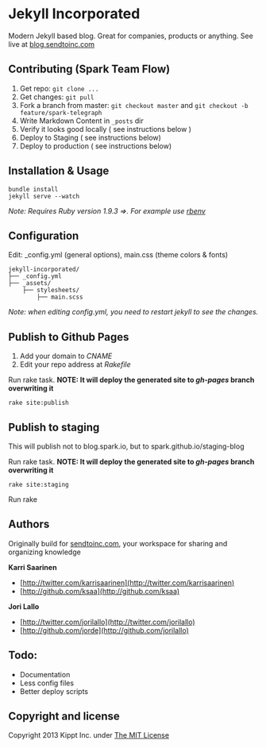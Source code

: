 # Jekyll Incorporated
Modern Jekyll based blog. Great for companies, products or anything. See live at [blog.sendtoinc.com](http://blog.sendtoinc.com)

## Contributing (Spark Team Flow)

1. Get repo: `git clone ...`
1. Get changes: `git pull`
1. Fork a branch from master: `git checkout master` and `git checkout -b feature/spark-telegraph`
1. Write Markdown Content in `_posts` dir
1. Verify it looks good locally ( see instructions below )
1. Deploy to Staging ( see instructions below)
1. Deploy to production ( see instructions below)
 
## Installation & Usage
    bundle install
    jekyll serve --watch

_Note: Requires Ruby version 1.9.3 =>. For example use [rbenv](https://github.com/sstephenson/rbenv)_

## Configuration
Edit: _config.yml (general options), main.css (theme colors &amp; fonts)

```
jekyll-incorporated/
├── _config.yml
├── _assets/
    ├── stylesheets/
        ├── main.scss
```

_Note: when editing _config.yml, you need to restart jekyll to see the changes.__


## Publish to Github Pages
1. Add your domain to _CNAME_
2. Edit your repo address at _Rakefile_

Run rake task. **NOTE: It will deploy the generated site to _gh-pages_ branch overwriting it**
```
rake site:publish
```

## Publish to staging

This will publish not to blog.spark.io, but to spark.github.io/staging-blog

Run rake task. **NOTE: It will deploy the generated site to _gh-pages_ branch overwriting it**
```
rake site:staging
```

Run rake

## Authors

Originally build for [sendtoinc.com](https://sendtoinc.com), your workspace for sharing and organizing knowledge

**Karri Saarinen**

+ [http://twitter.com/karrisaarinen](http://twitter.com/karrisaarinen)
+ [http://github.com/ksaa](http://github.com/ksaa)

**Jori Lallo**

+ [http://twitter.com/jorilallo](http://twitter.com/jorilallo)
+ [http://github.com/jorde](http://github.com/jorilallo)

## Todo:

+ Documentation
+ Less config files
+ Better deploy scripts

## Copyright and license

Copyright 2013 Kippt Inc. under [The MIT License ](LICENSE)
